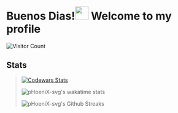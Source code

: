 # Buenos Dias!<img src="https://media.giphy.com/media/hvRJCLFzcasrR4ia7z/giphy.gif" width="35"> Welcome to my profile

![Visitor Count](https://profile-counter.glitch.me/pHoeniX-svg/count.svg)

## Stats

> [![Codewars Stats](https://www.codewars.com/users/pHoeniX-svg/badges/large)](https://www.codewars.com/users/pHoeniX-svg)
>
> ![pHoeniX-svg's wakatime stats](https://github-readme-stats.vercel.app/api/wakatime?username=pHoeniX_svg&text_color=586069&layout=compact&hide_border=true&title_color=0366d6&count_private=true&include_all_commits=true&theme=tokyonight&show_icons=true)
>
> ![pHoeniX-svg's Github Streaks](https://github-readme-streak-stats.herokuapp.com/?user=phoenix-svg&text_color=586069&layout=compact&hide_border=true&title_color=0366d6&count_private=true&include_all_commits=true&theme=tokyonight&show_icons=true)
